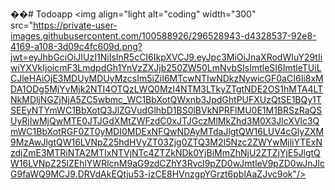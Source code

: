 ��#   T o d o a p p 
 
<img align="light alt="coding" width="300" src="https://private-user-images.githubusercontent.com/100588926/296528943-d4328537-92e8-4169-a108-3d09c4fc609d.png?jwt=eyJhbGciOiJIUzI1NiIsInR5cCI6IkpXVCJ9.eyJpc3MiOiJnaXRodWIuY29tIiwiYXVkIjoicmF3LmdpdGh1YnVzZXJjb250ZW50LmNvbSIsImtleSI6ImtleTUiLCJleHAiOjE3MDUyMDUyMzcsIm5iZiI6MTcwNTIwNDkzNywicGF0aCI6Ii8xMDA1ODg5MjYvMjk2NTI4OTQzLWQ0MzI4NTM3LTkyZTgtNDE2OS1hMTA4LTNkMDljNGZjNjA5ZC5wbmc_WC1BbXotQWxnb3JpdGhtPUFXUzQtSE1BQy1TSEEyNTYmWC1BbXotQ3JlZGVudGlhbD1BS0lBVkNPRFlMU0E1M1BRSzRaQSUyRjIwMjQwMTE0JTJGdXMtZWFzdC0xJTJGczMlMkZhd3M0X3JlcXVlc3QmWC1BbXotRGF0ZT0yMDI0MDExNFQwNDAyMTdaJlgtQW16LUV4cGlyZXM9MzAwJlgtQW16LVNpZ25hdHVyZT03Zjg0ZTQ3M2I5Nzc2ZWYwMjliYTExNzdjZmE3MTRiNTA2MTIxNTVjNTc4ZTZkNDk0YjBiMmZhNjU2ZTZjYjE5JlgtQW16LVNpZ25lZEhlYWRlcnM9aG9zdCZhY3Rvcl9pZD0wJmtleV9pZD0wJnJlcG9faWQ9MCJ9.DRVdAkEQtju53-izCE8HVnzgpYGrzt6pblAaZJvc9ok"/>

